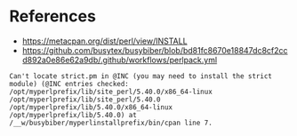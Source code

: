 # References
- https://metacpan.org/dist/perl/view/INSTALL
- https://github.com/busytex/busybiber/blob/bd81fc8670e18847dc8cf2ccd892a0e86e62a9db/.github/workflows/perlpack.yml

```
Can't locate strict.pm in @INC (you may need to install the strict module) (@INC entries checked: /opt/myperlprefix/lib/site_perl/5.40.0/x86_64-linux /opt/myperlprefix/lib/site_perl/5.40.0 /opt/myperlprefix/lib/5.40.0/x86_64-linux /opt/myperlprefix/lib/5.40.0) at /__w/busybiber/myperlinstallprefix/bin/cpan line 7.
```
